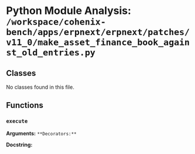 # Python Module Analysis: `/workspace/cohenix-bench/apps/erpnext/erpnext/patches/v11_0/make_asset_finance_book_against_old_entries.py`

## Classes

No classes found in this file.


## Functions

### `execute`
**Arguments:** ``
**Decorators:** ``

**Docstring:**
```

```

